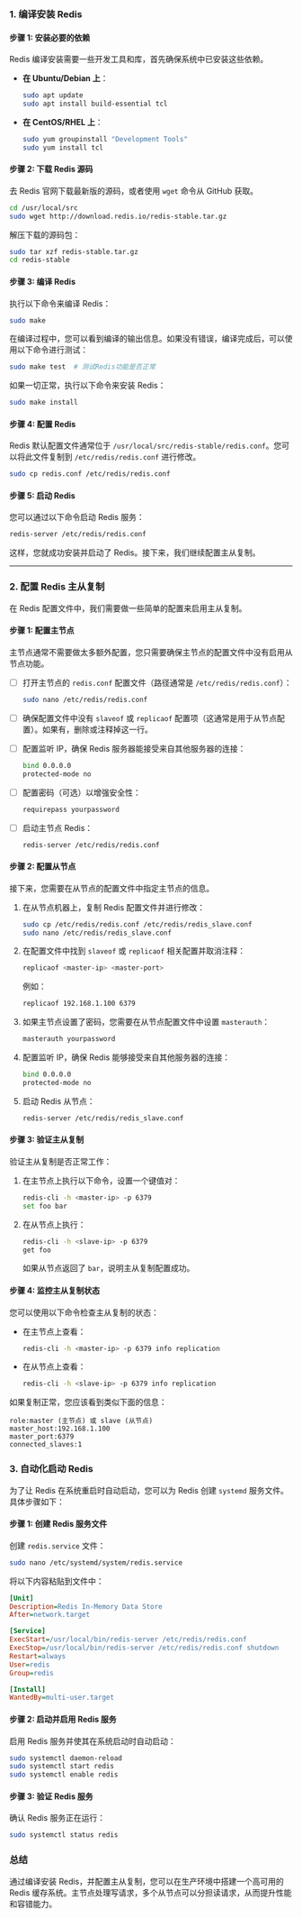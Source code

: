 

### 1. **编译安装 Redis**

#### 步骤 1: 安装必要的依赖

Redis 编译安装需要一些开发工具和库，首先确保系统中已安装这些依赖。

- **在 Ubuntu/Debian 上**：

  ```bash
  sudo apt update
  sudo apt install build-essential tcl
  ```

- **在 CentOS/RHEL 上**：

  ```bash
  sudo yum groupinstall "Development Tools"
  sudo yum install tcl
  ```

#### 步骤 2: 下载 Redis 源码

去 Redis 官网下载最新版的源码，或者使用 `wget` 命令从 GitHub 获取。

```bash
cd /usr/local/src
sudo wget http://download.redis.io/redis-stable.tar.gz
```

解压下载的源码包：

```bash
sudo tar xzf redis-stable.tar.gz
cd redis-stable
```

#### 步骤 3: 编译 Redis

执行以下命令来编译 Redis：

```bash
sudo make
```

在编译过程中，您可以看到编译的输出信息。如果没有错误，编译完成后，可以使用以下命令进行测试：

```bash
sudo make test  # 测试Redis功能是否正常
```

如果一切正常，执行以下命令来安装 Redis：

```bash
sudo make install
```

#### 步骤 4: 配置 Redis

Redis 默认配置文件通常位于 `/usr/local/src/redis-stable/redis.conf`。您可以将此文件复制到 `/etc/redis/redis.conf` 进行修改。

```bash
sudo cp redis.conf /etc/redis/redis.conf
```

#### 步骤 5: 启动 Redis

您可以通过以下命令启动 Redis 服务：

```bash
redis-server /etc/redis/redis.conf
```

这样，您就成功安装并启动了 Redis。接下来，我们继续配置主从复制。

------

### 2. **配置 Redis 主从复制**

在 Redis 配置文件中，我们需要做一些简单的配置来启用主从复制。

#### 步骤 1: 配置主节点

主节点通常不需要做太多额外配置，您只需要确保主节点的配置文件中没有启用从节点功能。

- [ ] 打开主节点的 `redis.conf` 配置文件（路径通常是 `/etc/redis/redis.conf`）：

  ```bash
  sudo nano /etc/redis/redis.conf
  ```

- [ ] 确保配置文件中没有 `slaveof` 或 `replicaof` 配置项（这通常是用于从节点配置）。如果有，删除或注释掉这一行。

- [ ] 配置监听 IP，确保 Redis 服务器能接受来自其他服务器的连接：

  ```bash
  bind 0.0.0.0
  protected-mode no
  ```

- [ ] 配置密码（可选）以增强安全性：

  ```bash
  requirepass yourpassword
  ```

- [ ] 启动主节点 Redis：

  ```bash
  redis-server /etc/redis/redis.conf
  ```

#### 步骤 2: 配置从节点

接下来，您需要在从节点的配置文件中指定主节点的信息。

1. 在从节点机器上，复制 Redis 配置文件并进行修改：

   ```bash
   sudo cp /etc/redis/redis.conf /etc/redis/redis_slave.conf
   sudo nano /etc/redis/redis_slave.conf
   ```

2. 在配置文件中找到 `slaveof` 或 `replicaof` 相关配置并取消注释：

   ```bash
   replicaof <master-ip> <master-port>
   ```

   例如：

   ```bash
   replicaof 192.168.1.100 6379
   ```

3. 如果主节点设置了密码，您需要在从节点配置文件中设置 `masterauth`：

   ```bash
   masterauth yourpassword
   ```

4. 配置监听 IP，确保 Redis 能够接受来自其他服务器的连接：

   ```bash
   bind 0.0.0.0
   protected-mode no
   ```

5. 启动 Redis 从节点：

   ```bash
   redis-server /etc/redis/redis_slave.conf
   ```

#### 步骤 3: 验证主从复制

验证主从复制是否正常工作：

1. 在主节点上执行以下命令，设置一个键值对：

   ```bash
   redis-cli -h <master-ip> -p 6379
   set foo bar
   ```

2. 在从节点上执行：

   ```bash
   redis-cli -h <slave-ip> -p 6379
   get foo
   ```

   如果从节点返回了 `bar`，说明主从复制配置成功。

#### 步骤 4: 监控主从复制状态

您可以使用以下命令检查主从复制的状态：

- 在主节点上查看：

  ```bash
  redis-cli -h <master-ip> -p 6379 info replication
  ```

- 在从节点上查看：

  ```bash
  redis-cli -h <slave-ip> -p 6379 info replication
  ```

如果复制正常，您应该看到类似下面的信息：

```
role:master (主节点) 或 slave (从节点)
master_host:192.168.1.100
master_port:6379
connected_slaves:1
```

### 3. **自动化启动 Redis**

为了让 Redis 在系统重启时自动启动，您可以为 Redis 创建 `systemd` 服务文件。具体步骤如下：

#### 步骤 1: 创建 Redis 服务文件

创建 `redis.service` 文件：

```bash
sudo nano /etc/systemd/system/redis.service
```

将以下内容粘贴到文件中：

```ini
[Unit]
Description=Redis In-Memory Data Store
After=network.target

[Service]
ExecStart=/usr/local/bin/redis-server /etc/redis/redis.conf
ExecStop=/usr/local/bin/redis-server /etc/redis/redis.conf shutdown
Restart=always
User=redis
Group=redis

[Install]
WantedBy=multi-user.target
```

#### 步骤 2: 启动并启用 Redis 服务

启用 Redis 服务并使其在系统启动时自动启动：

```bash
sudo systemctl daemon-reload
sudo systemctl start redis
sudo systemctl enable redis
```

#### 步骤 3: 验证 Redis 服务

确认 Redis 服务正在运行：

```bash
sudo systemctl status redis
```

### 总结

通过编译安装 Redis，并配置主从复制，您可以在生产环境中搭建一个高可用的 Redis 缓存系统。主节点处理写请求，多个从节点可以分担读请求，从而提升性能和容错能力。